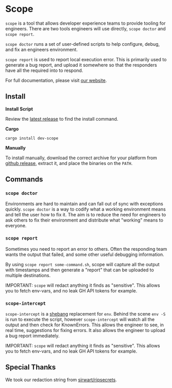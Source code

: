 # Scope

`scope` is a tool that allows developer experience teams to provide tooling for engineers.
There are two tools engineers will use directly, `scope doctor` and `scope report`.

`scope doctor` runs a set of user-defined scripts to help configure, debug, and fix an engineers environment.

`scope report` is used to report local execution error.
This is primarily used to generate a bug report, and upload it somewhere so that the responders have all the required into to respond.

For full documentation, please visit [our website](https://ethankhall.github.io/scope).

## Install

**Install Script**

Review the [latest release](https://github.com/ethankhall/scope/releases/latest) to find the install command.

**Cargo**

```shell
cargo install dev-scope
```

**Manually**

To install manually, download the correct archive for your platform from [github release](https://github.com/ethankhall/scope/releases/latest), extract it, and place the binaries on the `PATH`.

## Commands

### `scope doctor`

Environments are hard to maintain and can fall out of sync with exceptions quickly.
`scope doctor` is a way to codify what a working environment means and tell the user how to fix it.
The aim is to reduce the need for engineers to ask others to fix their environment and distribute what "working" means to everyone.

### `scope report`

Sometimes you need to report an error to others.
Often the responding team wants the output that failed, and some other useful debugging information.

By using `scope report some-command.sh`, scope will capture all the output with timestamps and then generate a "report" that can be uploaded to multiple destinations.

IMPORTANT: `scope` will redact anything it finds as "sensitive".
This allows you to fetch env-vars, and no leak GH API tokens for example.

### `scope-intercept`

`scope-intercept` is a [shebang](https://en.wikipedia.org/wiki/Shebang_(Unix)) replacement for `env`.
Behind the scene `env -S` is run to execute the script, however `scope-intercept` will watch all the output and then check for KnownErrors.
This allows the engineer to see, in real time, suggestions for fixing errors.
It also allows the engineer to upload a bug report immediately.

IMPORTANT: `scope` will redact anything it finds as "sensitive".
This allows you to fetch env-vars, and no leak GH API tokens for example.

## Special Thanks

We took our redaction string from [sirwart/ripsecrets](https://github.com/sirwart/ripsecrets).
